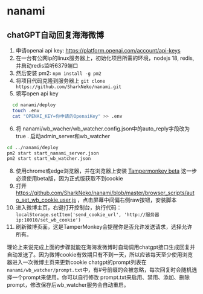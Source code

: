 # nanami

## chatGPT自动回复海海微博

1. 申请openai api key: https://platform.openai.com/account/api-keys
2. 在一台有公网ip的linux服务器上，初始化项目所需的环境，nodejs 18, redis, 并启动redis监听6379端口
3. 然后安装 pm2: 
`npm install -g pm2`
4. 将项目代码克隆到服务器上 
`git clone https://github.com/SharkNeko/nanami.git`
5. 填写open api key
  ```bash
    cd nanami/deploy
    touch .env
    cat "OPENAI_KEY=你申请的OpenaiKey" >> .env
  ```
6. 将 nanami/wb_wacher/wb_watcher.config.json中的auto_reply字段改为true
. 启动admin_server和wb_watcher
  ```bash
  cd ../nanami/deploy
  pm2 start start_nanami_server.json
  pm2 start start_wb_watcher.json
  ```
8. 使用chrome或edge浏览器，并在浏览器上安装 [Tampermonkey beta](https://chrome.google.com/webstore/detail/tampermonkey-beta/gcalenpjmijncebpfijmoaglllgpjagf)
  这一步必须使用beta版，因为正式版获取不到cookie
9. 打开 https://github.com/SharkNeko/nanami/blob/master/browser_scripts/auto_set_wb_cookie.user.js ，点击屏幕中间偏右侧raw按钮，安装脚本
10. 进入微博主页，右键打开控制台，执行代码：`localStorage.setItem('send_cookie_url', 'http://服务器ip:10010/set_wb_cookie')`
11. 刷新微博页面，这是TamperMonkey会提醒你是否允许发送请求，选择允许所有。

理论上来说完成上面的步骤就能在海海发微博时自动调用chatgpt接口生成回复并自动发送了。因为微博cookie有效期只有不到一天，所以应该每天至少使用浏览器进入一次微博主页来更新cookie
chatgpt的prompt列表在 `nanami/wb_watcher/prompt.txt`中，有#号前缀的会被忽略，每次回复时会随机选择一个prompt来使用。你可以自行修改 prompt.txt来启用、禁用、添加、删除prompt，修改保存后wb_watcher服务会自动重启。


